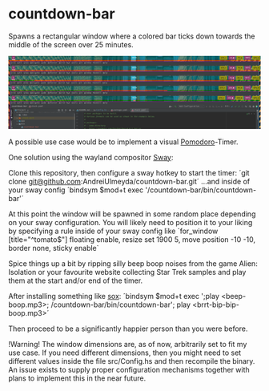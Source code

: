 # countdown-bar
Spawns a rectangular window where a colored bar ticks down towards the middle of the screen over 25 minutes.

![demo](countdown-bar-demo.png)

A possible use case would be to implement a visual [Pomodoro](https://en.wikipedia.org/wiki/Pomodoro_Technique)-Timer.

One solution using the wayland compositor [Sway](https://github.com/swaywm/sway):

Clone this repository, then configure a sway hotkey to start the timer:
´git clone git@github.com:AndreiUlmeyda/countdown-bar.git´
...and inside of your sway config
´bindsym $mod+t exec '<your-directory>/countdown-bar/bin/countdown-bar'´

At this point the window will be spawned in some random place depending on your sway configuration.
You will likely need to position it to your liking by specifying a rule inside of your sway config like
´for_window [title="^tomato$"] floating enable, resize set 1900 5, move position -10 -10, border none, sticky enable`

Spice things up a bit by ripping silly beep boop noises from the game Alien: Isolation or your favourite
website collecting Star Trek samples and play them at the start and/or end of the timer.

After installing something like [sox](http://sox.sourceforge.net/):
´bindsym $mod+t exec ';play <beep-boop.mp3>; <your-directory>/countdown-bar/bin/countdown-bar'; play <brrt-bip-bip-boop.mp3>´

Then proceed to be a significantly happier person than you were before.

!Warning! The window dimensions are, as of now, arbitrarily set to fit my use case. If you need different dimensions,
then you might need to set different values inside the file src/Config.hs and then recompile the binary. An issue
exists to supply proper configuration mechanisms together with plans to implement this in the near future.
